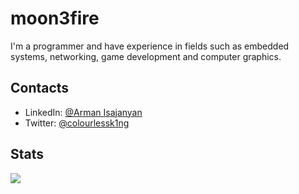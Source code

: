 # moon3fire

I'm a programmer and have experience in fields such as embedded systems, networking, game development and computer graphics.


## Contacts
- LinkedIn: [@Arman Isajanyan](https://www.linkedin.com/in/arman-isadzhanyan-498a29229)
- Twitter: [@colourlessk1ng](https://twitter.com/colourlessk1ng)

## Stats
![](https://github-readme-stats.vercel.app/api?username=moon3fire&show_icons=true&theme=dracula&hide_border=true&include_all_commits=true&count_private=true)

